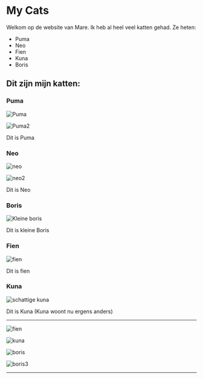 # My Cats

Welkom op de website van Mare.
Ik heb al heel veel katten gehad.
Ze heten:

- Puma
- Neo
- Fien
- Kuna
- Boris

## Dit zijn mijn katten:

### Puma

![Puma](./foto/puma.jpg)

![Puma2](./foto/puma2.JPG)

Dit is Puma

### Neo

![neo](./foto/neo.JPG)

![neo2](./foto/neo2.JPG)

Dit is Neo

### Boris

![Kleine boris](./foto/kleine_boris.jpg)

Dit is kleine Boris

### Fien

![fien](./foto/fien.jpg)

Dit is fien

### Kuna

![schattige kuna](./foto/schattige_kuna.jpg)

Dit is Kuna (Kuna woont nu ergens anders)

---

![fien](./foto/fien2.jpg)

![kuna](./foto/kuna2.jpg)

![boris](./foto/boris2.jpg)


![boris3](./foto/boris3.jpg)

---
